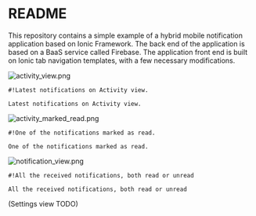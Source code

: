 # README #

This repository contains a simple example of a hybrid mobile notification application based on Ionic Framework. The back end of the application is based on a BaaS service called Firebase. The application front end is built on Ionic tab navigation templates, with a few necessary modifications.


![activity_view.png](https://bitbucket.org/repo/7oE7dK/images/3161334895-activity_view.png) 


```
#!Latest notifications on Activity view.

Latest notifications on Activity view.
```


![activity_marked_read.png](https://bitbucket.org/repo/7oE7dK/images/2920646569-activity_marked_read.png)


```
#!One of the notifications marked as read.

One of the notifications marked as read.
```

![notification_view.png](https://bitbucket.org/repo/7oE7dK/images/2799331535-notification_view.png)


```
#!All the received notifications, both read or unread

All the received notifications, both read or unread

```

(Settings view TODO)
